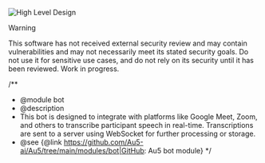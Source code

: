 ![High Level Design](docs/au5-hld.png)

> [!WARNING]
> This software has not received external security review and may contain vulnerabilities and may not necessarily meet its stated security goals. Do not use it for sensitive use cases, and do not rely on its security until it has been reviewed. Work in progress.

/\*\*

- @module bot
- @description
- This bot is designed to integrate with platforms like Google Meet, Zoom, and others to transcribe participant speech in real-time. Transcriptions are sent to a server using WebSocket for further processing or storage.
- @see {@link https://github.com/Au5-ai/Au5/tree/main/modules/bot|GitHub: Au5 bot module}
  \*/
